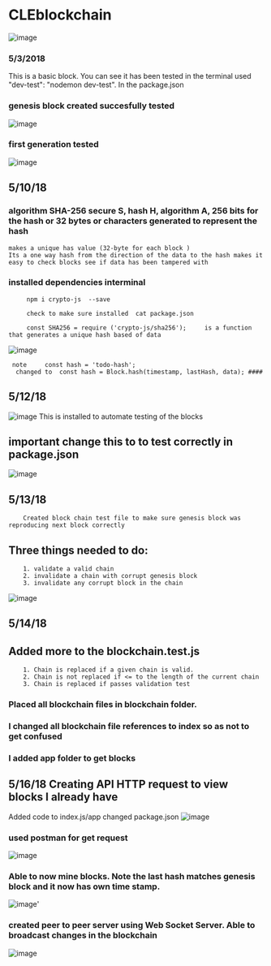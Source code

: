 # CLEblockchain
![image](https://user-images.githubusercontent.com/25730453/39607960-153273aa-4f0c-11e8-8ff3-8fed4ba7e8dd.png)

### 5/3/2018
This is a basic block. You can see it has been tested in the terminal used "dev-test": "nodemon dev-test". In the package.json 

### genesis block created succesfully tested 
![image](https://user-images.githubusercontent.com/25730453/39732434-4ebad306-523b-11e8-9de3-aa6dd299c132.png)

### first generation tested
![image](https://user-images.githubusercontent.com/25730453/39791389-6fb05af8-5309-11e8-9ba5-4f228ea4463e.png)


## 5/10/18

### algorithm  SHA-256  secure S, hash H,  algorithm  A,  256 bits for the hash  or 32 bytes or characters generated to represent the hash 

    makes a unique has value (32-byte for each block )
    Its a one way hash from the direction of the data to the hash makes it easy to check blocks see if data has been tampered with 

 ### installed dependencies interminal 
         npm i crypto-js  --save

         check to make sure installed  cat package.json 

         const SHA256 = require ('crypto-js/sha256');     is a function that generates a unique hash based of data 

![image](https://user-images.githubusercontent.com/25730453/39901948-5105cb24-5499-11e8-98d1-eb70bfcb6c34.png)

     note     const hash = 'todo-hash';
      changed to  const hash = Block.hash(timestamp, lastHash, data); ####

## 5/12/18

![image](https://user-images.githubusercontent.com/25730453/39960232-13722398-55ed-11e8-8ed4-d564d666579e.png)
        This is installed to automate testing of the blocks 

 ## important change this to to test correctly in package.json ##
![image](https://user-images.githubusercontent.com/25730453/39960523-68765026-55f2-11e8-8be8-5e44e46e979a.png)
       

## 5/13/18 
        Created block chain test file to make sure genesis block was reproducing next block correctly
        

## Three things needed to do:
        1. validate a valid chain
        2. invalidate a chain with corrupt genesis block
        3. invalidate any corrupt block in the chain 
        
![image](https://user-images.githubusercontent.com/25730453/39971699-8598560a-56cd-11e8-88e9-caa8aa8c4221.png)


## 5/14/18
## Added more to the blockchain.test.js 
        1. Chain is replaced if a given chain is valid.
        2. Chain is not replaced if <= to the length of the current chain 
        3. Chain is replaced if passes validation test
### Placed all blockchain files in blockchain folder. 
### I changed all blockchain file references to index  so as not to get confused 
### I added app folder to get blocks 

## 5/16/18 Creating API  HTTP request to view blocks I already have 
Added code to index.js/app 
changed package.json
 ![image](https://user-images.githubusercontent.com/25730453/40152268-b14db6c8-5952-11e8-9cf1-23b88b4642a8.png)

### used postman for get request 
![image](https://user-images.githubusercontent.com/25730453/40152142-f0886b0e-5951-11e8-9209-d7d1b1ab9df9.png)


### Able to now mine blocks. Note the last hash matches genesis block and it now has own time stamp.
![image](https://user-images.githubusercontent.com/25730453/40271918-6faacba8-5b72-11e8-9f1b-35fc9757e3b1.png)'

### created peer to peer server using Web Socket Server. Able to broadcast changes in the blockchain 
![image](https://user-images.githubusercontent.com/25730453/40280692-4d4a0f20-5c25-11e8-87ea-ac4fce3b0f63.png)

